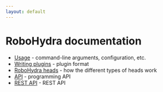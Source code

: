 ```yaml
---
layout: default
---
```

RoboHydra documentation
=======================

* [Usage](usage/) - command-line arguments, configuration, etc.
* [Writing plugins](plugins/) - plugin format
* [RoboHydra heads](heads/) - how the different types of heads work
* [API](api/) - programming API
* [REST API](rest/) - REST API
